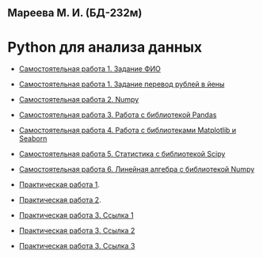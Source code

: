 ## Мареева М. И. (БД-232м)
# Python для анализа данных
- [Самостоятельная работа 1. Задание ФИО](https://github.com/MareevaMI/PDA_SOL/blob/main/Задание_ФИО.ipynb)
- [Самостоятельная работа 1. Задание перевод рублей в йены](https://github.com/MareevaMI/PDA_SOL/blob/main/Задание_йены_в_рубли.ipynb)

- [Самостоятельная работа 2. Numpy](https://github.com/MareevaMI/PDA_SOL/blob/main/Numpy(Мареева_М_И_).ipynb)

- [Самостоятельная работа 3. Работа с библиотекой Pandas](https://github.com/MareevaMI/PDA_SOL/blob/main/hw_3_pandas(Мареева_М_И_).ipynb)

- [Самостоятельная работа 4. Работа с библиотеками Matplotlib и Seaborn](https://github.com/MareevaMI/PDA_SOL/blob/main/hw_4_visualisation.ipynb)

- [Самостоятельная работа 5. Статистика с библиотекой Scipy](https://github.com/MareevaMI/PDA_SOL/blob/main/Практическая_5_(Мареева_М_И_).ipynb)

- [Самостоятельная работа 6. Линейная алгебра с библиотекой Numpy](https://github.com/MareevaMI/PDA_SOL/blob/main/Самостоятельная_6_(Мареева_М_И_).ipynb)

- [Практическая работа 1](https://github.com/MareevaMI/PDA_SOL/blob/main/Exercise1.ipynb).

- [Практическая работа 2](https://github.com/MareevaMI/PDA_SOL/blob/main/Практика2(МарееваМ_И).ipynb).

- [Практическая работа 3. Ссылка 1](https://github.com/MareevaMI/PDA_SOL/blob/main/Scipy_algebra(Мареева_М_И_).ipynb)
- [Практическая работа 3. Ссылка 2](https://github.com/MareevaMI/PDA_SOL/blob/main/01_Symbolic_mathematics(Мареева_М_И_).ipynb)
- [Практическая работа 3. Ссылка 3](https://github.com/MareevaMI/PDA_SOL/blob/main/02_Linear_algebra(Мареева_М_И_).ipynb)
